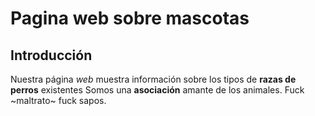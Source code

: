 # Pagina web sobre mascotas
 
## Introducción
Nuestra página *web* muestra información sobre los tipos de **razas de perros** existentes Somos una **asociación** amante de los animales. Fuck ~maltrato~ fuck sapos.
